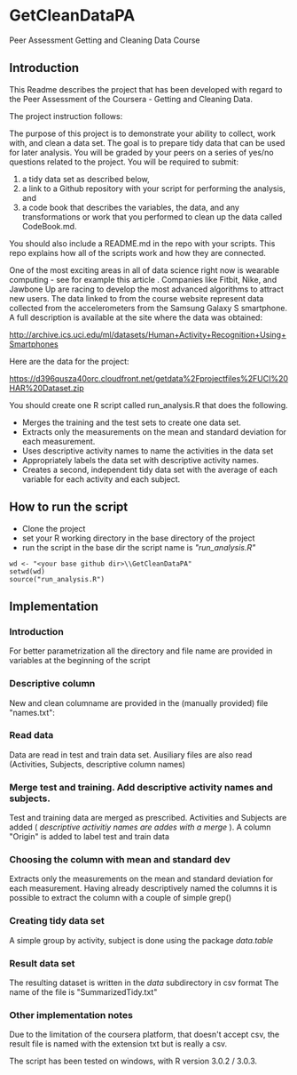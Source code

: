 GetCleanDataPA
==============

Peer Assessment Getting and Cleaning Data Course

## Introduction

This Readme describes the project that has been developed with regard to the Peer Assessment of the Coursera - Getting and Cleaning Data.

The project instruction follows:

The purpose of this project is to demonstrate your ability to collect, work with, and clean a data set. The goal is to prepare tidy data that can be used for later analysis. You will be graded by your peers on a series of yes/no questions related to the project. You will be required to submit: 
1) a tidy data set as described below, 
2) a link to a Github repository with your script for performing the analysis, and 
3) a code book that describes the variables, the data, and any transformations or work that you performed to clean up the data called CodeBook.md. 

You should also include a README.md in the repo with your scripts. This repo explains how all of the scripts work and how they are connected.  

One of the most exciting areas in all of data science right now is wearable computing - see for example this article . Companies like Fitbit, Nike, and Jawbone Up are racing to develop the most advanced algorithms to attract new users. The data linked to from the course website represent data collected from the accelerometers from the Samsung Galaxy S smartphone. A full description is available at the site where the data was obtained: 

http://archive.ics.uci.edu/ml/datasets/Human+Activity+Recognition+Using+Smartphones 

Here are the data for the project: 

https://d396qusza40orc.cloudfront.net/getdata%2Fprojectfiles%2FUCI%20HAR%20Dataset.zip 

 You should create one R script called run_analysis.R that does the following. 
- Merges the training and the test sets to create one data set.
- Extracts only the measurements on the mean and standard deviation for each measurement. 
- Uses descriptive activity names to name the activities in the data set
- Appropriately labels the data set with descriptive activity names. 
- Creates a second, independent tidy data set with the average of each variable for each activity and each subject. 



## How to run the script

- Clone the project
- set your R working directory in the base directory of the project
- run the script in the base dir
 the script name is *"run_analysis.R"*

```
wd <- "<your base github dir>\\GetCleanDataPA"
setwd(wd)
source("run_analysis.R")

```

## Implementation

### Introduction

For better parametrization all the directory and file name are provided in variables at the beginning of the script

### Descriptive column

New and clean columname are provided in the (manually provided) file "names.txt":

### Read data

Data are read in test and train data set. Ausiliary files are also read (Activities, Subjects, descriptive column names)

### Merge test and training. Add descriptive activity names and subjects.

Test and training data are merged as prescribed. Activities and Subjects are added ( *descriptive activitiy names are addes with a merge* ). A column "Origin" is added to label test and train data


### Choosing the column with mean and standard dev

Extracts only the measurements on the mean and standard deviation for each measurement.
Having already descriptively named the columns it is possible to extract the column with a couple of simple grep()


### Creating tidy data set

A simple group by activity, subject is done using the package *data.table*


### Result data set

The resulting dataset is written in the *data* subdirectory in csv format The name of the file is "SummarizedTidy.txt"

### Other implementation notes

Due to the limitation of the coursera platform, that doesn't accept csv, the result file is named with the extension txt but is really a csv.

The script has been tested on windows, with R version 3.0.2 / 3.0.3.
